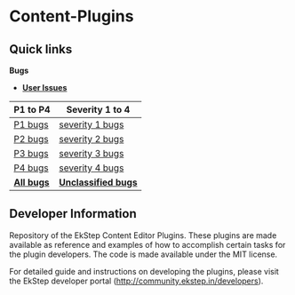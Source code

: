 # Content-Plugins

## Quick links

**Bugs**

- **[User Issues](https://github.com/ekstep/CE-Core-Plugins/issues?q=is%3Aopen+is%3Aissue+label%3A%22user+issues%22)**

| P1 to P4                                                                                                                          | Severity 1 to 4                                                                                                                                                                         |
| --------------------------------------------------------------------------------------------------------------------------------- | --------------------------------------------------------------------------------------------------------------------------------------------------------------------------------------- |
| [P1 bugs](https://github.com/ekstep/CE-Core-Plugins/issues?utf8=%E2%9C%93&q=is%3Aopen%20is%3Aissue%20label%3Abug%20label%3AP1%20) | [severity 1 bugs](https://github.com/ekstep/CE-Core-Plugins/issues?utf8=%E2%9C%93&q=is%3Aopen%20is%3Aissue%20label%3Abug%20label%3A%22S1%22%20)                                         |
| [P2 bugs](https://github.com/ekstep/CE-Core-Plugins/issues?utf8=%E2%9C%93&q=is%3Aopen%20is%3Aissue%20label%3Abug%20label%3AP2%20) | [severity 2 bugs](https://github.com/ekstep/CE-Core-Plugins/issues?utf8=%E2%9C%93&q=is%3Aopen%20is%3Aissue%20label%3Abug%20label%3A%22S2%22%20)                                         |
| [P3 bugs](https://github.com/ekstep/CE-Core-Plugins/issues?utf8=%E2%9C%93&q=is%3Aopen%20is%3Aissue%20label%3Abug%20label%3AP3%20) | [severity 3 bugs](https://github.com/ekstep/CE-Core-Plugins/issues?utf8=%E2%9C%93&q=is%3Aopen%20is%3Aissue%20label%3Abug%20label%3A%22S3%22%20)                                         |
| [P4 bugs](https://github.com/ekstep/CE-Core-Plugins/issues?utf8=%E2%9C%93&q=is%3Aopen%20is%3Aissue%20label%3Abug%20label%3AP4%20) | [severity 4 bugs](https://github.com/ekstep/CE-Core-Plugins/issues?utf8=%E2%9C%93&q=is%3Aopen%20is%3Aissue%20label%3Abug%20label%3A%22S4%22%20)                                         |
| [**All bugs**](https://github.com/ekstep/CE-Core-Plugins/issues?utf8=%E2%9C%93&q=is%3Aissue%20is%3Aopen%20label%3Abug)            | [**Unclassified bugs**](https://github.com/ekstep/CE-Core-Plugins/issues?utf8=%E2%9C%93&q=is%3Aissue%20is%3Aopen%20label%3ABug%20-label%3AP1%20-label%3AP2%20-label%3AP3%20-label%3AP4) |

## Developer Information

Repository of the EkStep Content Editor Plugins. These plugins are made available as reference and examples of how to accomplish certain tasks for the plugin developers. The code is made available under the MIT license.

For detailed guide and instructions on developing the plugins, please visit the EkStep developer portal (http://community.ekstep.in/developers).
